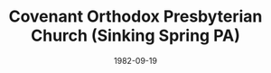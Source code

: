 ---
date: &id001 1982-09-19
end_date: null
location:
  address: 1201 Yerger Boulevard
  city: Sinking Spring
  state: PA
minister:
- end: 1982-01-01
  name: "David O\u2019Leary"
  start: 1981-01-01
  type: Organizing Pastor
- end: 2002-01-01
  name: "David O\u2019Leary"
  start: 1982-01-01
  type: Pastor
- end: 2015-01-01
  name: Wendell Stoltzfus
  start: 2005-01-01
  type: Pastor
- end: 2013-01-01
  name: Ross Ritter
  start: 2010-01-01
  type: Associate Pastor
- end: null
  name: Jonathan F. Peters
  start: 2013-01-01
  type: Associate Pastor
ministers:
- "David O\u2019Leary"
- "David O\u2019Leary"
- Wendell Stoltzfus
- Ross Ritter
- Jonathan F. Peters
name: Covenant Orthodox Presbyterian Church
names:
- end: 1982-09-19
  name: Covenant Chapel
  start: 1981-01-01
- end: null
  name: Covenant Orthodox Presbyterian Church
  start: 1982-09-19
origination_date: *id001
raw_data: "PA Sinking Spring\n\nCovenant Chapel (1981\u20131982)\nCovenant Orthodox\
  \ Presbyterian Church (September 19, 1982\u2013 )\n(formerly Covenant OPC, Reading)\n\
  1201 Yerger Boulevard\nOrg. Pastor: David O\u2019Leary, 1981\u20131982\nPastors:\
  \ David O\u2019Leary, 1982\u20132002\nWendell Stoltzfus, 2005\u201315\nAssoc. Pastors:\
  \ Ross Ritter, 2010\u201313\nJonathan F. Peters, 2013\u2013"
received_from: null
states:
- PA
status:
  active: true
  end_date: null
  reason: null
  received_from: null
  withdrawal_to: null
title: Covenant Orthodox Presbyterian Church (Sinking Spring PA)
year_established:
- 1982

---
